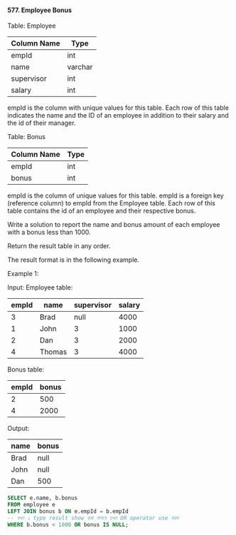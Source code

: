 #### 577. Employee Bonus

Table: Employee

| Column Name | Type    |
|-------------|---------|
| empId       | int     |
| name        | varchar |
| supervisor  | int     |
| salary      | int     |

empId is the column with unique values for this table.
Each row of this table indicates the name and the ID of an employee in addition to their salary and the id of their manager.
 

Table: Bonus


| Column Name | Type |
|-------------|------|
| empId       | int  |
| bonus       | int  |

empId is the column of unique values for this table.
empId is a foreign key (reference column) to empId from the Employee table.
Each row of this table contains the id of an employee and their respective bonus.

 

Write a solution to report the name and bonus amount of each employee with a bonus less than 1000.

Return the result table in any order.

The result format is in the following example.

 

Example 1:

Input: 
Employee table:

| empId | name   | supervisor | salary |
|-------|--------|------------|--------|
| 3     | Brad   | null       | 4000   |
| 1     | John   | 3          | 1000   |
| 2     | Dan    | 3          | 2000   |
| 4     | Thomas | 3          | 4000   |

Bonus table:

| empId | bonus |
|-------|-------|
| 2     | 500   |
| 4     | 2000  |

Output: 

| name | bonus |
|------|-------|
| Brad | null  |
| John | null  |
| Dan  | 500   |







```sql
SELECT e.name, b.bonus
FROM employee e 
LEFT JOIN bonus b ON e.empId = b.empId
-- যখন ২ type result show করা লাগবে তখন OR operator use করব 
WHERE b.bonus < 1000 OR bonus IS NULL;
```